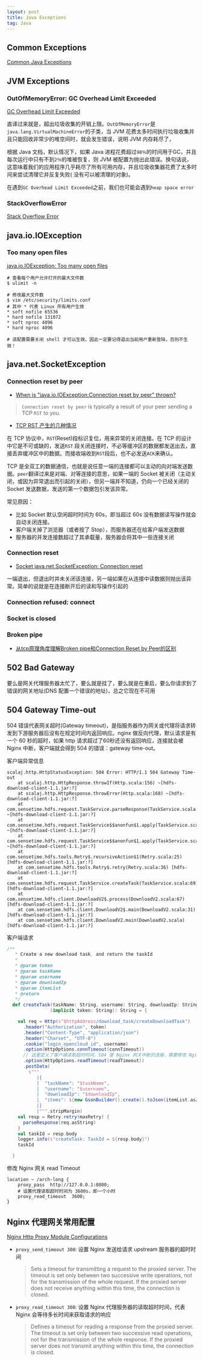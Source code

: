 ```yaml
---
layout: post
title: Java Exceptions
tag: Java
---
```


## Common Exceptions

[Common Java Exceptions](https://www.baeldung.com/java-common-exceptions)

## JVM Exceptions

### OutOfMemoryError: GC Overhead Limit Exceeded

[GC Overhead Limit Exceeded](https://www.baeldung.com/java-gc-overhead-limit-exceeded)

直译过来就是，超出垃圾收集的开销上限。`OutOfMemoryError`是`java.lang.VirtualMachineError`的子类，当 JVM
花费太多时间执行垃圾收集并且只能回收非常少的堆空间时，就会发生错误，说明 JVM 内存耗尽了，

根据 Java 文档，默认情况下，如果 Java 进程花费超过`98％`的时间用于GC，并且每次运行中只有不到`2％`的堆被恢复，则 JVM
被配置为抛出此错误。换句话说，这意味着我们的应用程序几乎耗尽了所有可用内存，并且垃圾收集器花费了太多时间来尝试清理它并反复失败(
没有可以被清理的对象)。

在遇到`GC Overhead Limit Exceeded`之前，我们也可能会遇到`heap space error`

### StackOverflowError

[Stack Overflow Error](https://www.baeldung.com/java-stack-overflow-error)

## java.io.IOException

### Too many open files

[java.io.IOException: Too many open files](https://www.cnblogs.com/kongzhongqijing/articles/3735664.html)

```shell
# 查看每个用户允许打开的最大文件数
$ ulimit -n

# 修改最大文件数
$ vim /etc/security/limits.conf
# 其中 * 代表 Linux 所有用户生效
* soft nofile 65536
* hard nofile 131072
* soft nproc 4096
* hard nproc 4096

# 该配置需要关闭 shell 才可以生效，因此一定要记得退出当前用户重新登陆，否则不生效！
```

## java.net.SocketException

### Connection reset by peer

* [When is "java.io.IOException:Connection reset by peer" thrown?](https://stackoverflow.com/questions/8658118/when-is-java-io-ioexceptionconnection-reset-by-peer-thrown)

> `Connection reset by peer` is typically a result of your peer sending a TCP `RST` to you.

* [TCP RST 产生的几种情况](https://zhuanlan.zhihu.com/p/30791159)

在 TCP 协议中，`RST`(Reset)段标识复位，用来异常的关闭连接。在 TCP 的设计中它是不可或缺的，发送`RST`
段关闭连接时，不必等缓冲区的数据都发送出去，直接丢弃缓冲区中的数据。而接收端收到`RST`段后，也不必发送`ACK`来确认。

TCP 是全双工的数据通信，也就是说任意一端的连接都可以主动的向对端发送数据。`peer`翻译过来是对端、对等连接的意思，如果一端的
Socket 被关闭（主动关闭，或因为异常退出而引起的关闭），但另一端并不知道，仍向一个已经关闭的 Socket 发送数据，发送的第一个数据包引发该异常。

常见原因：

* 比如 Socket 默认空闲超时时间为 60s，即当超过 60s 没有数据读写操作就会自动关闭连接。
* 客户端关掉了浏览器（或者按了 Stop），而服务器还在给客户端发送数据
* 服务器的并发连接数超过了其承载量，服务器会将其中一些连接关闭

### Connection reset

* [Socket java.net.SocketException: Connection reset](https://blog.csdn.net/xc_zhou/article/details/80950753)

一端退出，但退出时并未关闭该连接，另一端如果在从连接中读数据则抛出该异常。简单的说就是在连接断开后的读和写操作引起的

### Connection refused: connect

### Socket is closed

### Broken pipe

* [从tcp原理角度理解Broken pipe和Connection Reset by Peer的区别](http://lovestblog.cn/blog/2014/05/20/tcp-broken-pipe/)

## 502 Bad Gateway

要么是网关代理服务器太忙了，要么就是挂了，要么就是在重启，要么你请求到了错误的网关地址(DNS 配置一个错误的地址)，总之它现在不可用

## 504 Gateway Time-out

504 错误代表网关超时(Gateway timeout)，是指服务器作为网关或代理将请求转发到下游服务器后没有在规定时间内返回响应。nginx
做反向代理，默认请求是有一个 60 秒的超时，如果 http 请求超过了60秒还没有返回响应，连接就会被 Nginx 中断，客户端就会得到 504
的错误：gateway time-out。

客户端异常信息

```console
scalaj.http.HttpStatusException: 504 Error: HTTP/1.1 504 Gateway Time-out
	at scalaj.http.HttpResponse.throwIf(Http.scala:156) ~[hdfs-download-client-1.1.jar:?]
	at scalaj.http.HttpResponse.throwError(Http.scala:168) ~[hdfs-download-client-1.1.jar:?]
	at com.sensetime.hdfs.request.TaskService.parseResponse(TaskService.scala:281) ~[hdfs-download-client-1.1.jar:?]
	at com.sensetime.hdfs.request.TaskService$$anonfun$1.apply(TaskService.scala:70) ~[hdfs-download-client-1.1.jar:?]
	at com.sensetime.hdfs.request.TaskService$$anonfun$1.apply(TaskService.scala:70) ~[hdfs-download-client-1.1.jar:?]
	at com.sensetime.hdfs.tools.Retry$.recursiveAction$1(Retry.scala:25) [hdfs-download-client-1.1.jar:?]
	at com.sensetime.hdfs.tools.Retry$.retry(Retry.scala:36) [hdfs-download-client-1.1.jar:?]
	at com.sensetime.hdfs.request.TaskService.createTask(TaskService.scala:69) [hdfs-download-client-1.1.jar:?]
	at com.sensetime.hdfs.client.DownloadV2$.process(DownloadV2.scala:67) [hdfs-download-client-1.1.jar:?]
	at com.sensetime.hdfs.client.DownloadV2$.main(DownloadV2.scala:31) [hdfs-download-client-1.1.jar:?]
	at com.sensetime.hdfs.client.DownloadV2.main(DownloadV2.scala) [hdfs-download-client-1.1.jar:?]
```

客户端请求

```scala
/**
   * Create a new download task, and return the taskId
   *
   * @param token
   * @param taskName
   * @param username
   * @param downloadIp
   * @param itemList
   * @return
   */
  def createTask(taskName: String, username: String, downloadIp: String, itemList: List[Item])
                (implicit token: String): String = {

    val req = Http(s"$httpAddress/download_task/createDownloadTask")
      .header("Authorization", token)
      .header("Content-Type", "application/json")
      .header("Charset", "UTF-8")
      .cookie("login_opencloud_id", username)
      .option(HttpOptions.connTimeout(connTimeout))
      // 这里定义了客户端读取超时时间，504 是 Nginx 网关中断的连接，需要修改 Nginx 网关的超时时间
      .option(HttpOptions.readTimeout(readTimeout))
      .postData(
        s"""
           |{
           |  "taskName": "$taskName",
           |  "username": "$username",
           |  "downloadIp": "$downloadIp",
           |  "items": ${new GsonBuilder().create().toJson(itemList.asJava)}
           |}
           |""".stripMargin)
    val resp = Retry.retry(maxRetry) {
      parseResponse(req.asString)
    }
    val taskId = resp.body
    logger.info(s"createTask: TaskId = ${resp.body}")
    taskId

  }
```

修改 Nginx 网关 read Timeout

```shell
location ~ /arch-long {
    proxy_pass  http://127.0.0.1:8080;
    # 设置代理读取超时时间为 3600s，即一个小时
    proxy_read_timeout  3600;
}
```

## Nginx 代理网关常用配置

[Nginx Http Proxy Module Configurations](http://nginx.org/en/docs/http/ngx_http_proxy_module.html#proxy_read_timeout)

* `proxy_send_timeout 300`: 设置 Nginx 发送给请求 upstream 服务器的超时时间
  > Sets a timeout for transmitting a request to the proxied server. The timeout is set only between two successive
  write operations, not for the transmission of the whole request. If the proxied server does not receive anything
  within this time, the connection is closed.
* `proxy_read_timeout 300`: 设置 Nginx 代理服务器的读取超时时间，代表 Nginx 会等待多长时间来获取请求的响应
  > Defines a timeout for reading a response from the proxied server. The timeout is set only between two successive
  read operations, not for the transmission of the whole response. If the proxied server does not transmit anything
  within this time, the connection is closed.
